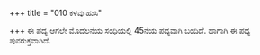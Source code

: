 +++
title = "010 ಕಳವು ಹುಸಿ"

+++
ಈ ಪದ್ಯ ಆಗಲೇ ಮೊದಲನೆಯ ಸಂಧಿಯಲ್ಲಿ 45ನೆಯ ಪದ್ಯವಾಗಿ ಬಂದಿದೆ. ಹಾಗಾಗಿ ಈ ಪದ್ಯ ಪುನರುಕ್ತವಾಗಿದೆ.
